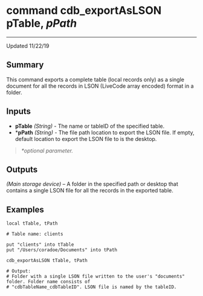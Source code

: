 # command cdb_exportAsLSON pTable, *pPath*
---
Updated 11/22/19
## Summary
This command exports a complete table (local records only) as a single document for all the records in LSON (LiveCode array encoded) format in a folder.

## Inputs
* **pTable** *(String)* - The name or tableID of the specified table.
* \***pPath** *(String)* - The file path location to export the LSON file. If empty, default location to export the LSON file to is the desktop.

> _*optional parameter._

## Outputs
*(Main storage device)* – A folder in the specified path or desktop that contains a single LSON file for all the records in the exported table.

## Examples
```livecodeserver
local tTable, tPath

# Table name: clients

put "clients" into tTable
put "/Users/coradoe/Documents" into tPath
     
cdb_exportAsLSON tTable, tPath

# Output:
# Folder with a single LSON file written to the user's "documents" folder. Folder name consists of 
# "cdbTableName_cdbTableID". LSON file is named by the tableID.
```
